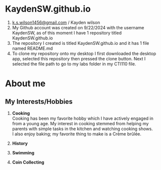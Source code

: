 # KaydenSW.github.io

1. k.s.wilson1456@gmail.com / Kayden wilson
2. My Github account was created on 9/22/2024 with the username KaydenSW, as of this moment I have 1 repository titled KaydenSW.github.io
3. The repository I created is titled KaydenSW.github.io and it has 1 file named README.md
4. To clone my repository onto my desktop I first downloaded the desktop app, selected this repository then pressed the clone button. Next I selected the file path to go to my labs folder in my CTI110 file.

# About me
## My Interests/Hobbies
1. **Cooking**  
Cooking has been my favorite hobby which I have actively engaged in from a young age.
My interest in cooking stemmed from helping my parents with simple tasks in the kitchen and watching cooking shows.  
I also enjoy baking; my favorite thing to make is a Crème brûlée.
3. **History**  

5. **Swimming**  

7. **Coin Collecting**  

